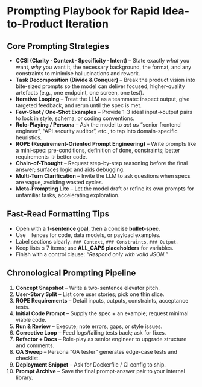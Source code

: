 # Prompting Playbook for Rapid Idea-to-Product Iteration

## Core Prompting Strategies

* **CCSI (Clarity · Context · Specificity · Intent)** – State exactly *what* you want, *why* you want it, the necessary background, the format, and any constraints to minimise hallucinations and rework.&#x20;
* **Task Decomposition (Divide & Conquer)** – Break the product vision into bite-sized prompts so the model can deliver focused, higher-quality artefacts (e.g., one endpoint, one screen, one test).&#x20;
* **Iterative Looping** – Treat the LLM as a teammate: inspect output, give targeted feedback, and rerun until the spec is met.&#x20;
* **Few-Shot / One-Shot Examples** – Provide 1-3 ideal input→output pairs to lock in style, schema, or coding conventions.&#x20;
* **Role-Playing / Persona** – Ask the model to *act as* “senior frontend engineer”, “API security auditor”, etc., to tap into domain-specific heuristics.&#x20;
* **ROPE (Requirement-Oriented Prompt Engineering)** – Write prompts like a mini-spec: pre-conditions, definition of done, constraints; better requirements → better code.&#x20;
* **Chain-of-Thought** – Request step-by-step reasoning before the final answer; surfaces logic and aids debugging.&#x20;
* **Multi-Turn Clarification** – Invite the LLM to ask questions when specs are vague, avoiding wasted cycles.&#x20;
* **Meta-Prompting Lite** – Let the model draft or refine its own prompts for unfamiliar tasks, accelerating exploration.&#x20;

## Fast-Read Formatting Tips

* Open with a **1-sentence goal**, then a concise **bullet-spec**.
* Use ` ` fences for code, data models, or payload examples.
* Label sections clearly: `### Context`, `### Constraints`, `### Output`.
* Keep lists ≤ 7 items; use **ALL\_CAPS placeholders** for variables.
* Finish with a control clause: *“Respond only with valid JSON.”*

## Chronological Prompting Pipeline

1. **Concept Snapshot** – Write a two-sentence elevator pitch.
2. **User-Story Split** – List core user stories; pick one thin slice.
3. **ROPE Requirements** – Detail inputs, outputs, constraints, acceptance tests.
4. **Initial Code Prompt** – Supply the spec + an example; request minimal viable code.
5. **Run & Review** – Execute; note errors, gaps, or style issues.
6. **Corrective Loop** – Feed logs/failing tests back; ask for fixes.
7. **Refactor + Docs** – Role-play as senior engineer to upgrade structure and comments.
8. **QA Sweep** – Persona “QA tester” generates edge-case tests and checklist.
9. **Deployment Snippet** – Ask for Dockerfile / CI config to ship.
10. **Prompt Archive** – Save the final prompt-answer pair to your internal library.
